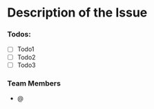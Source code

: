 # Description of the Issue



### Todos:

* [ ] Todo1
* [ ] Todo2
* [ ] Todo3

### Team Members

* @

